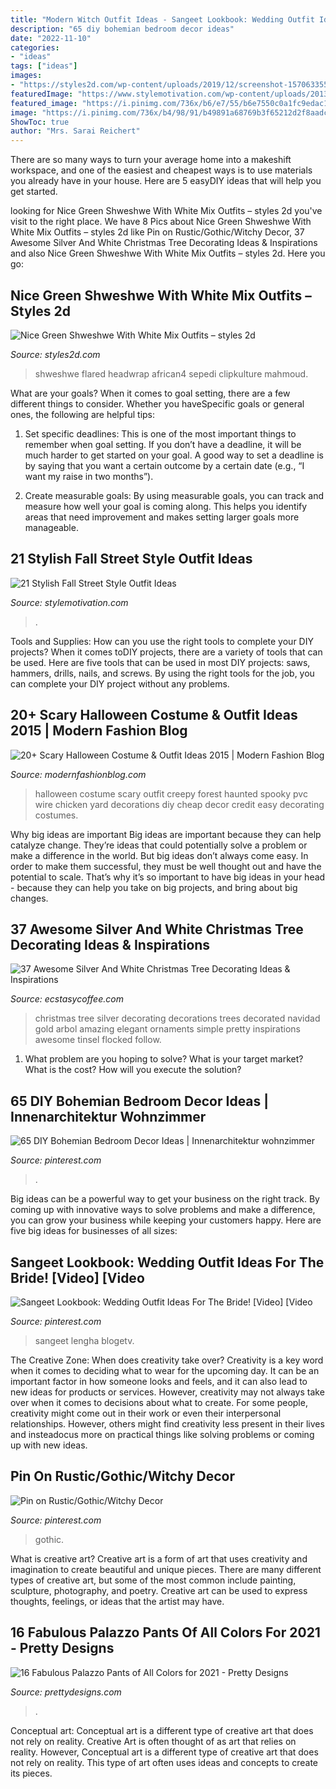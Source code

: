 ```yaml
---
title: "Modern Witch Outfit Ideas - Sangeet Lookbook: Wedding Outfit Ideas For The Bride! [video] [video"
description: "65 diy bohemian bedroom decor ideas"
date: "2022-11-10"
categories:
- "ideas"
tags: ["ideas"]
images:
- "https://styles2d.com/wp-content/uploads/2019/12/screenshot-1570633551n84kg.png"
featuredImage: "https://www.stylemotivation.com/wp-content/uploads/2013/10/21-Stylish-Fall-Street-Style-Outfit-Ideas-18.jpg"
featured_image: "https://i.pinimg.com/736x/b6/e7/55/b6e7550c0a1fc9edac1c6b57ee183676.jpg"
image: "https://i.pinimg.com/736x/b4/98/91/b49891a68769b3f65212d2f8aadc6386.jpg"
ShowToc: true
author: "Mrs. Sarai Reichert"
---
```



There are so many ways to turn your average home into a makeshift workspace, and one of the easiest and cheapest ways is to use materials you already have in your house. Here are 5 easyDIY ideas that will help you get started.

	

		
looking for Nice Green Shweshwe With White Mix Outfits – styles 2d you've visit to the right place. We have 8 Pics about Nice Green Shweshwe With White Mix Outfits – styles 2d like Pin on Rustic/Gothic/Witchy Decor, 37 Awesome Silver And White Christmas Tree Decorating Ideas &amp; Inspirations and also Nice Green Shweshwe With White Mix Outfits – styles 2d. Here you go:
		
    
## Nice Green Shweshwe With White Mix Outfits – Styles 2d

<img loading=lazy src="https://styles2d.com/wp-content/uploads/2019/12/screenshot-1570633551n84kg.png" onerror="this.onerror=null;this.src='https://tse4.mm.bing.net/th?id=OIP.PG9wd9XhVqHsnybdR3BPxgHaJJ&amp;pid=15.1';" alt="Nice Green Shweshwe With White Mix Outfits – styles 2d">

_Source: styles2d.com_

>shweshwe flared headwrap african4 sepedi clipkulture mahmoud. 

	

What are your goals?
When it comes to goal setting, there are a few different things to consider. Whether you haveSpecific goals or general ones, the following are helpful tips:
1. Set specific deadlines: This is one of the most important things to remember when goal setting. If you don’t have a deadline, it will be much harder to get started on your goal. A good way to set a deadline is by saying that you want a certain outcome by a certain date (e.g., “I want my raise in two months”).

2. Create measurable goals: By using measurable goals, you can track and measure how well your goal is coming along. This helps you identify areas that need improvement and makes setting larger goals more manageable.

    
## 21 Stylish Fall Street Style Outfit Ideas

<img loading=lazy src="https://www.stylemotivation.com/wp-content/uploads/2013/10/21-Stylish-Fall-Street-Style-Outfit-Ideas-18.jpg" onerror="this.onerror=null;this.src='https://tse3.mm.bing.net/th?id=OIP.R93bA4Cn8XD2wg9B5MkzqQHaLH&amp;pid=15.1';" alt="21 Stylish Fall Street Style Outfit Ideas">

_Source: stylemotivation.com_

>. 

	

Tools and Supplies: How can you use the right tools to complete your DIY projects?
When it comes toDIY projects, there are a variety of tools that can be used. Here are five tools that can be used in most DIY projects: saws, hammers, drills, nails, and screws. By using the right tools for the job, you can complete your DIY project without any problems.

    
## 20+ Scary Halloween Costume &amp; Outfit Ideas 2015 | Modern Fashion Blog

<img loading=lazy src="http://modernfashionblog.com/wp-content/uploads/2015/08/20-Scary-Halloween-Costume-Outfit-Ideas-2015-21.jpg" onerror="this.onerror=null;this.src='https://tse3.mm.bing.net/th?id=OIP.VezVVrbdcc7zuNLX-l0iGAAAAA&amp;pid=15.1';" alt="20+ Scary Halloween Costume &amp; Outfit Ideas 2015 | Modern Fashion Blog">

_Source: modernfashionblog.com_

>halloween costume scary outfit creepy forest haunted spooky pvc wire chicken yard decorations diy cheap decor credit easy decorating costumes. 

	

Why big ideas are important
Big ideas are important because they can help catalyze change. They’re ideas that could potentially solve a problem or make a difference in the world. But big ideas don’t always come easy. In order to make them successful, they must be well thought out and have the potential to scale.
That’s why it’s so important to have big ideas in your head - because they can help you take on big projects, and bring about big changes.

    
## 37 Awesome Silver And White Christmas Tree Decorating Ideas &amp; Inspirations

<img loading=lazy src="http://www.ecstasycoffee.com/wp-content/uploads/2016/10/Amazing-silver-design-Christmas-tree.jpg" onerror="this.onerror=null;this.src='https://tse2.mm.bing.net/th?id=OIP.s0XH4PnRfIp73_5ksHz5mQHaMM&amp;pid=15.1';" alt="37 Awesome Silver And White Christmas Tree Decorating Ideas &amp; Inspirations">

_Source: ecstasycoffee.com_

>christmas tree silver decorating decorations trees decorated navidad gold arbol amazing elegant ornaments simple pretty inspirations awesome tinsel flocked follow. 

	

1. What problem are you hoping to solve? What is your target market? What is the cost? How will you execute the solution?

    
## 65 DIY Bohemian Bedroom Decor Ideas | Innenarchitektur Wohnzimmer

<img loading=lazy src="https://i.pinimg.com/736x/fa/26/f8/fa26f8d3ac8d845739bee687ac86049f.jpg" onerror="this.onerror=null;this.src='https://tse4.mm.bing.net/th?id=OIP.3K_bopi1l16dDRWT2TAQIgHaLH&amp;pid=15.1';" alt="65 DIY Bohemian Bedroom Decor Ideas | Innenarchitektur wohnzimmer">

_Source: pinterest.com_

>. 

	

Big ideas can be a powerful way to get your business on the right track. By coming up with innovative ways to solve problems and make a difference, you can grow your business while keeping your customers happy. Here are five big ideas for businesses of all sizes: 

    
## Sangeet Lookbook: Wedding Outfit Ideas For The Bride! [Video] [Video

<img loading=lazy src="https://i.pinimg.com/736x/b6/e7/55/b6e7550c0a1fc9edac1c6b57ee183676.jpg" onerror="this.onerror=null;this.src='https://tse3.mm.bing.net/th?id=OIP.K1EolM99gMZIBC7198h8dgHaNK&amp;pid=15.1';" alt="Sangeet Lookbook: Wedding Outfit Ideas For The Bride! [Video] [Video">

_Source: pinterest.com_

>sangeet lengha blogetv. 

	

The Creative Zone: When does creativity take over?
Creativity is a key word when it comes to deciding what to wear for the upcoming day. It can be an important factor in how someone looks and feels, and it can also lead to new ideas for products or services. However, creativity may not always take over when it comes to decisions about what to create. For some people, creativity might come out in their work or even their interpersonal relationships. However, others might find creativity less present in their lives and insteadocus more on practical things like solving problems or coming up with new ideas.

    
## Pin On Rustic/Gothic/Witchy Decor

<img loading=lazy src="https://i.pinimg.com/736x/b4/98/91/b49891a68769b3f65212d2f8aadc6386.jpg" onerror="this.onerror=null;this.src='https://tse3.mm.bing.net/th?id=OIP.U6kAkkLCh5UpojRKNCR-HgHaLH&amp;pid=15.1';" alt="Pin on Rustic/Gothic/Witchy Decor">

_Source: pinterest.com_

>gothic. 

	

What is creative art?
Creative art is a form of art that uses creativity and imagination to create beautiful and unique pieces. There are many different types of creative art, but some of the most common include painting, sculpture, photography, and poetry. Creative art can be used to express thoughts, feelings, or ideas that the artist may have.

    
## 16 Fabulous Palazzo Pants Of All Colors For 2021 - Pretty Designs

<img loading=lazy src="https://www.prettydesigns.com/wp-content/uploads/2014/05/Purple-Palazzo-Pants.jpg" onerror="this.onerror=null;this.src='https://tse4.mm.bing.net/th?id=OIP.5GAitGMjSux1nCf1EFfYigHaLA&amp;pid=15.1';" alt="16 Fabulous Palazzo Pants of All Colors for 2021 - Pretty Designs">

_Source: prettydesigns.com_

>. 

	

Conceptual art: Conceptual art is a different type of creative art that does not rely on reality.
Creative Art is often thought of as art that relies on reality. However, Conceptual art is a different type of creative art that does not rely on reality. This type of art often uses ideas and concepts to create its pieces.

